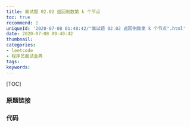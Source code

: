 ```yaml
---
title: 面试题 02.02 返回倒数第 k 个节点
toc: true
recommend: 1
uniqueId: '2020-07-08 01:40:42/"面试题 02.02 返回倒数第 k 个节点".html'
date: 2020-07-08 09:40:42
thumbnail:
categories:
- leetcode
- 程序员面试金典
tags:
keywords:
---
```


[TOC]

<!--more-->

### 原题链接



### 代码

```python

```

